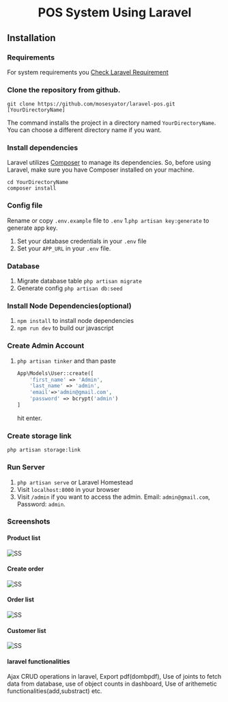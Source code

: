 <p align="center">
    <h1 align="center">POS System Using Laravel</h1>

## Installation

### Requirements

For system requirements you [Check Laravel Requirement](https://laravel.com/docs/8.x/deployment#server-requirements)

### Clone the repository from github.

    git clone https://github.com/mosesyator/laravel-pos.git [YourDirectoryName]

The command installs the project in a directory named `YourDirectoryName`. You can choose a different
directory name if you want.

### Install dependencies

Laravel utilizes [Composer](https://getcomposer.org/) to manage its dependencies. So, before using Laravel, make sure you have Composer installed on your machine.

    cd YourDirectoryName
    composer install

### Config file

Rename or copy `.env.example` file to `.env` 1.`php artisan key:generate` to generate app key.

1. Set your database credentials in your `.env` file
1. Set your `APP_URL` in your `.env` file.

### Database

1. Migrate database table `php artisan migrate`
1. Generate config `php artisan db:seed`

### Install Node Dependencies(optional)

1. `npm install` to install node dependencies
1. `npm run dev` to build our javascript

### Create Admin Account

1. `php artisan tinker` and than paste
    ```php
    App\Models\User::create([
        'first_name' => 'Admin',
        'last_name' => 'admin',
        'email'=>'admin@gmail.com',
        'password' => bcrypt('admin')
    ]
    ```
    hit enter.

### Create storage link

`php artisan storage:link`

### Run Server

1. `php artisan serve` or Laravel Homestead
1. Visit `localhost:8000` in your browser
1. Visit `/admin` if you want to access the admin. Email: `admin@gmail.com`, Password: `admin`.

### Screenshots

#### Product list

![SS](https://raw.githubusercontent.com/mosesyator/laravel-pos/master/screenshots/products_list.png)

#### Create order

![SS](https://raw.githubusercontent.com/mosesyator/laravel-pos/master/screenshots/pos.png)

#### Order list

![SS](https://raw.githubusercontent.com/mosesyator/laravel-pos/master/screenshots/order_list.png)

#### Customer list

![SS](https://raw.githubusercontent.com/mosesyator/laravel-pos/master/screenshots/customer_list.png)

#### laravel functionalities
Ajax CRUD operations in laravel,
Export pdf(dombpdf),
Use of joints to fetch data from database,
use of object counts in dashboard,
Use of arithemetic functionalities(add,substract)
etc.




